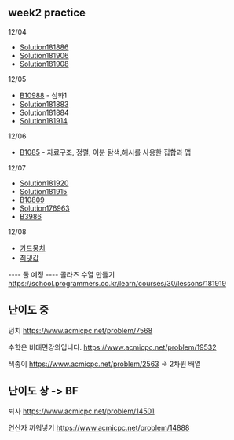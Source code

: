 ## week2 practice

12/04
- [Solution181886](ClassPractice/Solution181886.java) 
- [Solution181906](ClassPractice/Solution181906.java) 
- [Solution181908](ClassPractice/Solution181908.java) 

12/05
- [B10988](B10988.java) - 심화1 
- [Solution181883](Solution181883.java) 
- [Solution181884](Solution181884.java) 
- [Solution181914](Solution181914.java) 

12/06
- [B1085](B10815.java) - 자료구조, 정렬, 이분 탐색,해시를 사용한 집합과 맵 

12/07
- [Solution181920](Solution181920.java) 
- [Solution181915](Solution181915.java) 
- [B10809](B10809.java) 
- [Solution176963](Solution176963.java) 
- [B3986](B3986.java) 

12/08
- [카드뭉치](Solution159994.java)
- [최댓값](B2566.java)

---- 풀 예정 ----
  콜라츠 수열 만들기
  https://school.programmers.co.kr/learn/courses/30/lessons/181919


## 난이도 중
덩치
https://www.acmicpc.net/problem/7568

수학은 비대면강의입니다.
https://www.acmicpc.net/problem/19532

색종이
https://www.acmicpc.net/problem/2563  -> 2차원 배열


## 난이도 상 -> BF
퇴사
https://www.acmicpc.net/problem/14501

연산자 끼워넣기
https://www.acmicpc.net/problem/14888